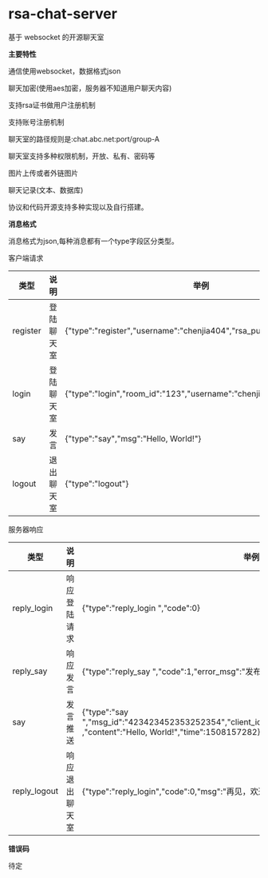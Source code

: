 # rsa-chat-server
基于 websocket 的开源聊天室

**主要特性**

通信使用websocket，数据格式json

聊天加密(使用aes加密，服务器不知道用户聊天内容)

支持rsa证书做用户注册机制

支持账号注册机制

聊天室的路径规则是:chat.abc.net:port/group-A

聊天室支持多种权限机制，开放、私有、密码等

图片上传或者外链图片

聊天记录(文本、数据库)

协议和代码开源支持多种实现以及自行搭建。

**消息格式**

消息格式为json,每种消息都有一个type字段区分类型。

客户端请求

| 类型 | 说明 | 举例 |
| --- | --- | --- |
| register | 登陆聊天室 | {"type":"register","username":"chenjia404","rsa_public_key":""} |
| login | 登陆聊天室 | {"type":"login","room_id":"123","username":"chenjia404","rsa_sign":""} |
| say | 发言 | {"type":"say","msg":"Hello, World!"} |
| logout | 退出聊天室 | {"type":"logout"} |

服务器响应

| 类型 | 说明 | 举例 |
| --- | --- | --- |
| reply_login | 响应登陆请求 | {"type":"reply_login ","code":0} |
| reply_say | 响应发言 | {"type":"reply_say ","code":1,"error_msg":"发布过于频繁"} |
| say | 发言推送 | {"type":"say ","msg_id":"423423452353252354","client_id":"0xi9090808","nickname":"chenjia404" ,"content":"Hello, World!","time":1508157282} |
| reply_logout | 响应退出聊天室 | {"type":"reply_login","code":0,"msg":"再见，欢迎下次再见～"} |

**错误码**

待定
